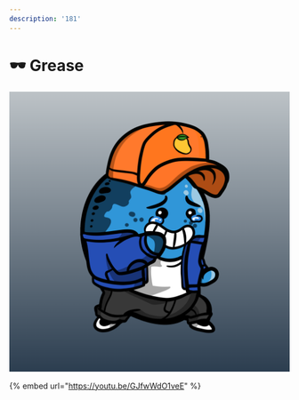 ```yaml
---
description: '181'
---
```


# 🕶 Grease

![](../../.gitbook/assets/mh5010.png)

{% embed url="https://youtu.be/GJfwWdO1veE" %}
